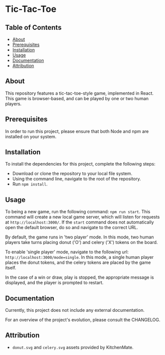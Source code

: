# Tic-Tac-Toe

## Table of Contents
- [About](#about)
- [Prerequisites](#prerequisites)
- [Installation](#installation)
- [Usage](#usage)
- [Documentation](#documentation)
- [Attribution](#attribution)

## About
This repository features a tic-tac-toe-style game, implemented in React. This game is browser-based, and can be played by one or two human players.

## Prerequisites
In order to run this project, please ensure that both Node and npm are installed on your system.

## Installation
To install the dependencies for this project, complete the following steps:
  - Download or clone the repository to your local file system.
  - Using the command line, navigate to the root of the repository.
  - Run `npm install`.

## Usage
To being a new game, run the following command: `npm run start`. This command will create a new local game server, which will listen for requests at `http://localhost:3000/`. If the `start` command does not automatically open the default browser, do so and navigate to the correct URL.

By default, the game runs in 'two player' mode. In this mode, two human players take turns placing donut ('O') and celery ('X') tokens on the board.

To enable 'single player' mode, navigate to the following url: `http://localhost:3000/mode=single`. In this mode, a single human player places the donut tokens, and the celery tokens are placed by the game itself.

In the case of a win or draw, play is stopped, the appropriate message is displayed, and the player is prompted to restart.

## Documentation
Currently, this project does not include any external documentation.

For an overview of the project's evolution, please consult the CHANGELOG.

## Attribution
- `donut.svg` and `celery.svg` assets provided by KitchenMate.
